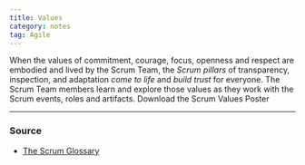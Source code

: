 ```yaml
---
title: Values
category: notes
tag: Agile
---
```


When the values of commitment, courage, focus, openness and respect are embodied and lived by the Scrum Team, the *Scrum pillars* of transparency, inspection, and adaptation *come to life* and *build trust* for everyone. The Scrum Team members learn and explore those values as they work with the Scrum events, roles and artifacts. Download the Scrum Values Poster

--- 
### Source
- [The Scrum Glossary](https://www.scrum.org/resources/scrum-glossary)
